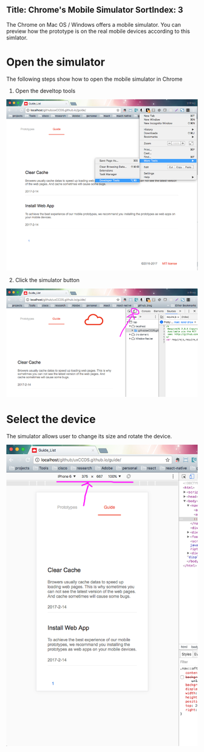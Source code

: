 Title: Chrome's Mobile Simulator
SortIndex: 3
---

The Chrome on Mac OS / Windows offers a mobile simulator. You can preview how the prototype is on the real mobile devices according to this simlator. 

# Open the simulator

The following steps show how to open the mobile simulator in Chrome

1) Open the develtop tools

![Open the develtop tools](../../../img_data/guide/ChromeSimulator1.png)

2) Click the simulator button

![Click the simulator button](../../../img_data/guide/ChromeSimulator2.png)

# Select the device

The simulator allows user to change its size and rotate the device.

![Click the simulator button](../../../img_data/guide/ChromeSimulator3.png)


